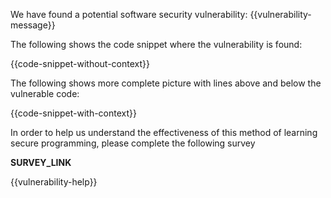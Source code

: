 We have found a potential software security vulnerability: {{vulnerability-message}}

The following shows the code snippet where the vulnerability is found:

{{code-snippet-without-context}}

The following shows more complete picture with lines above and below the vulnerable code:

{{code-snippet-with-context}}

In order to help us understand the effectiveness of this method of learning secure programming, please complete the following survey

**SURVEY_LINK**

{{vulnerability-help}}
